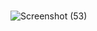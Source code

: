 ### 
![Screenshot (53)](https://github.com/Manisha0807/Manisha0807/assets/146650692/f9e0ccc1-b025-4045-b245-09bb40c0248a)

<!--
**Manisha0807/Manisha0807** is a ✨ _special_ ✨ repository because its `README.md` (this file) appears on your GitHub profile.

Here are some ideas to get you started:

- 🔭 I’m currently working on ...
- 🌱 I’m currently learning ...
- 👯 I’m looking to collaborate on ...
- 🤔 I’m looking for help with ...
- 💬 Ask me about ...
- 📫 How to reach me: ...
- 😄 Pronouns: ...
- ⚡ Fun fact: ...
-->
